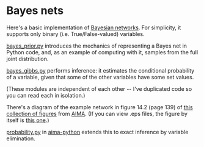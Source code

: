# Bayes nets

Here's a basic implementation of [Bayesian
networks](https://en.wikipedia.org/wiki/Bayesian_network). For
simplicity, it supports only binary (i.e. True/False-valued)
variables.

[bayes_prior.py](../bayes_nets/bayes_prior.py) introduces the
mechanics of representing a Bayes net in Python code, and, as an
example of computing with it, samples from the full joint
distribution.

[bayes_gibbs.py](../bayes_nets/bayes_gibbs.py) performs
inference: it estimates the conditional probability of a variable,
given that some of the other variables have some set values.

(These modules are independent of each other -- I've duplicated code
so you can read each in isolation.)

There's a diagram of the example network in figure 14.2 (page 139) of
[this collection of
figures](http://aima.cs.berkeley.edu/all-figures.pdf) from
[AIMA](http://aima.cs.berkeley.edu/index.html). (If you can view .eps
files, the figure by itself is [this
one](http://aima.cs.berkeley.edu/3e-figures/burglary2.eps).)

[probability.py](https://github.com/aimacode/aima-python/blob/master/probability.py)
in [aima-python](https://github.com/aimacode/aima-python) extends this
to exact inference by variable elimination.
